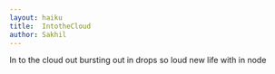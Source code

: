 ```yaml
---
layout: haiku
title:  IntotheCloud
author: Sakhil
---
```


In to the cloud out
bursting out in drops so loud
new life with in node
